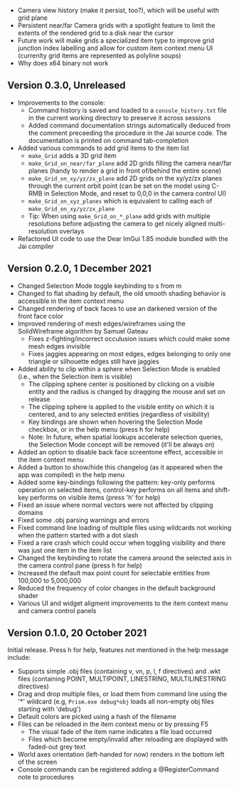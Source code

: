 - Camera view history (make it persist, too?), which will be useful with grid plane
- Persistent near/far Camera grids with a spotlight feature to limit the extents of the rendered grid to a disk near the cursor
- Future work will make grids a specialized item type to improve grid junction index labelling and allow for custom item context menu UI (currenlty grid items are represented as polyline soups)
- Why does x64 binary not work


## Version 0.3.0, Unreleased

- Improvements to the console:
  - Command history is saved and loaded to a `console_history.txt` file in the current working directory to preserve it across sessions
  - Added command documentation strings automatically deduced from the comment preceeding the procedure in the Jai source code. The documentation is printed on command tab-completion
- Added various commands to add grid items to the item list
  - `make_Grid` adds a 3D grid item
  - `make_Grid_on_near/far_plane` add 2D grids filling the camera near/far planes (handy to render a grid in front of/behind the entire scene)
  - `make_Grid_on_xy/yz/zx_plane` add 2D grids on the xy/yz/zx planes through the current orbit point (can be set on the model using C-RMB in Selection Mode, and reset to 0,0,0 in the camera control UI)
  - `make_Grid_on_xyz_planes` which is equivalent to calling each of `make_Grid_on_xy/yz/zx_plane`
  - Tip: When using `make_Grid_on_*_plane` add grids with multiple resolutions before adjusting the camera to get nicely aligned multi-resolution overlays
- Refactored UI code to use the Dear ImGui 1.85 module bundled with the Jai compiler


## Version 0.2.0, 1 December 2021

- Changed Selection Mode toggle keybinding to s from m
- Changed to flat shading by default, the old smooth shading behavior is accessible in the item context menu
- Changed rendering of back faces to use an darkened version of the front face color
- Improved rendering of mesh edges/wireframes using the SolidWireframe algorithm by Samuel Gateau
  - Fixes z-fighting/incorrect occulusion issues which could make some mesh edges invisible
  - Fixes jaggies appearing on most edges, edges belonging to only one triangle or silhouette edges still have jaggies
- Added ability to clip within a sphere when Selection Mode is enabled (i.e., when the Selection item is visible)
  - The clipping sphere center is positioned by clicking on a visible entity and the radius is changed by dragging the mouse and set on release
  - The clipping sphere is applied to the visible entity on which it is centered, and to any selected entities (regardless of visibility)
  - Key bindings are shown when hovering the Selection Mode checkbox, or in the help menu (press h for help)
  - Note: In future, when spatial lookups accelerate selection queries, the Selection Mode concept will be removed (it'll be always on)
- Added an option to disable back face screentone effect, accessible in the item context menu
- Added a button to show/hide this changelog (as it appeared when the app was compiled) in the help menu
- Added some key-bindings following the pattern: key-only performs operation on selected items, control-key performs on all items and shift-key performs on visible items (press 'h' for help)
- Fixed an issue where normal vectors were not affected by clipping domains
- Fixed some .obj parsing warnings and errors
- Fixed command line loading of multiple files using wildcards not working when the pattern started with a dot slash
- Fixed a rare crash which could occur when toggling visibility and there was just one item in the item list
- Changed the keybinding to rotate the camera around the selected axis in the camera control pane (press h for help)
- Increased the default max point count for selectable entities from 100,000 to 5,000,000
- Reduced the frequency of color changes in the default background shader
- Various UI and widget aligment improvements to the item context menu and camera control panels


## Version 0.1.0, 20 October 2021

Initial release. Press h for help, features not mentioned in the help message include:

- Supports simple .obj files (containing v, vn, p, l, f directives) and .wkt files (containing POINT, MULTIPOINT, LINESTRING, MULTILINESTRING directives)
- Drag and drop multiple files, or load them from command line using the '*' wildcard (e.g, `Prism.exe debug*obj` loads all non-empty obj files starting with 'debug')
- Default colors are picked using a hash of the filename
- Files can be reloaded in the item context menu or by pressing F5
  - The visual fade of the item name indicates a file load occurred
  - Files which become empty/invalid after reloading are displayed with faded-out grey text
- World axes orientation (left-handed for now) renders in the bottom left of the screen
- Console commands can be registered adding a @RegisterCommand note to procedures
